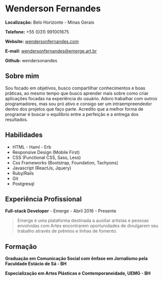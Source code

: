 # Wenderson Fernandes

**Localização:** Belo Horizonte - Minas Gerais

**Telefone:** +55 (031) 991001675

**Website:** [wendersonfernandes.com](http://wendersonfernandes.com)

**E-mail:** wendersonfernandes@emerge.art.br

**Github:** wendersonandes

## Sobre mim
Sou focado em objetivos, busco compartilhar conhecimentos e boas práticas, ao mesmo tempo que busco aprender mais sobre como criar aplicações focadas na experiência do usuário. Adoro trabalhar com outros programadores, mas sou pró ativo e consigo ser um intraempreendedor dentro dos projetos que faço parte.
Acredito que a melhor forma de programar é buscar o equilíbrio entre a perfeição e a entrega dos resultados.


## Habilidades

* HTML - Haml - Erb
* Responsive Design (Mobile First)
* CSS (Functional CSS, Sass, Less)
* Css Frameworks (Bootstrap, Foundation, Tachyons)
* Javascript (ReactJs, Jquery)
* Ruby/Rails
* Git
* Postgresql

## Experiência Profissional

**Full-stack Developer** - Emerge - Abril 2016 - Presente

> Emerge é uma plataforma destinada a auxiliar artistas e pessoas envolvidas com Artes encontrarem oportunidades de divulgarem seu trabalho através de prêmios e linhas de fomento.

## Formação

**Graduação em Comunicação Social com ênfase em Jornalismo pela Faculdade Estácio de Sá - BH**

**Especialização em Artes Plásticas e Contemporaneidade, UEMG - BH**
